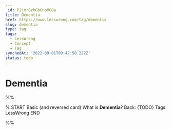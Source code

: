 ```yaml
---
_id: P2jmr8zbGbGnoMG8a
title: Dementia
href: https://www.lesswrong.com/tag/dementia
slug: dementia
type: tag
tags:
  - LessWrong
  - Concept
  - Tag
synchedAt: '2022-09-01T09:42:50.222Z'
status: todo
---
```


# Dementia


%%

% START
Basic (and reversed card)
What is **Dementia**?
Back: {TODO}
Tags: LessWrong
END
<!--ID: 1663157009658-->


%%
	
